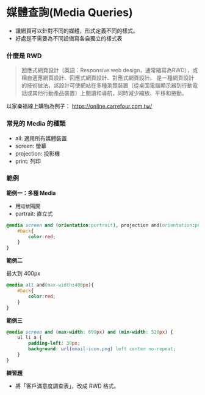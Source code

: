 # 媒體查詢(Media Queries)

* 讓網頁可以針對不同的媒體，形式定義不同的樣式。
* 好處是不需要為不同設備寫各自獨立的樣式表

### 什麼是 RWD

> 回應式網頁設計（英語：Responsive web design，通常縮寫為RWD），或稱自適應網頁設計、回應式網頁設計、對應式網頁設計。 是一種網頁設計的技術做法，該設計可使網站在多種瀏覽裝置（從桌面電腦顯示器到行動電話或其他行動產品裝置）上閱讀和導航，同時減少縮放、平移和捲動。

以家樂福線上購物為例子：
https://online.carrefour.com.tw/

### 常見的 Media 的種類

* all: 適用所有媒體裝置
* screen: 螢幕
* projection: 投影機
* print: 列印

### 範例

**範例一：多種 Media**

* 用`逗號`隔開
* partrait: 直立式

```css
@media screen and (orientation:portrait), projection and(orientation:portrait){
    #back{
        color:red;
    }
}
```

**範例二**

最大到 400px

```css
@media all and(max-width:400px){
    #back{
        color:red;
    }
}
```

**範例三**

```css
@media screen and (max-width: 699px) and (min-width: 520px) {
    ul li a {
        padding-left: 30px;
        background: url(email-icon.png) left center no-repeat;
    }
}
```

**練習題**

* 將「客戶滿意度調查表」，改成 RWD 格式。
